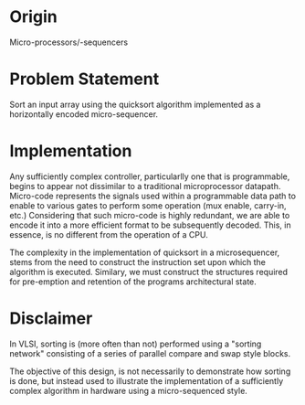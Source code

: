 # Origin

Micro-processors/-sequencers

# Problem Statement

Sort an input array using the quicksort algorithm implemented as a
horizontally encoded micro-sequencer.

# Implementation

Any sufficiently complex controller, particularlly one that is
programmable, begins to appear not dissimilar to a traditional
microprocessor datapath. Micro-code represents the signals used within
a programmable data path to enable to various gates to perform some
operation (mux enable, carry-in, etc.) Considering that such
micro-code is highly redundant, we are able to encode it into a more
efficient format to be subsequently decoded. This, in essence, is no
different from the operation of a CPU.

The complexity in the implementation of quicksort in a microsequencer,
stems from the need to construct the instruction set upon which the
algorithm is executed. Similary, we must construct the structures
required for pre-emption and retention of the programs architectural
state.

# Disclaimer

In VLSI, sorting is (more often than not) performed using a "sorting
network" consisting of a series of parallel compare and swap style
blocks.

The objective of this design, is not necessarily to demonstrate how
sorting is done, but instead used to illustrate the implementation of
a sufficiently complex algorithm in hardware using a micro-sequenced
style.
